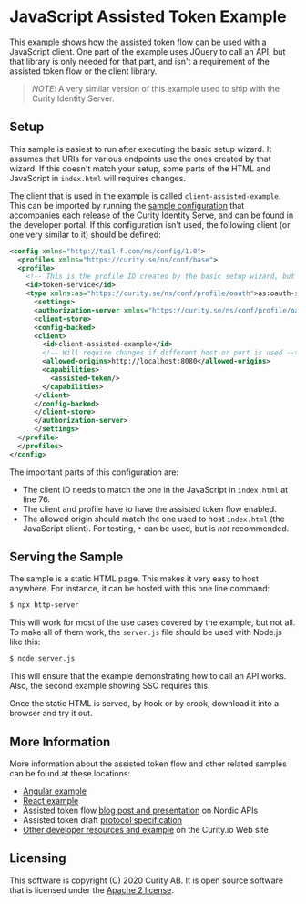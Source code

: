 # JavaScript Assisted Token Example

This example shows how the assisted token flow can be used with a JavaScript client. One part of the example uses JQuery to call an API, but that library is only needed for that part, and isn't a requirement of the assisted token flow or the client library.

> *NOTE*: A very similar version of this example used to ship with the Curity Identity Server.

## Setup

This sample is easiest to run after executing the basic setup wizard. It assumes that URIs for various endpoints use the ones created by that wizard. If this doesn't match your setup, some parts of the HTML and JavaScript in `index.html` will requires changes. 

The client that is used in the example is called `client-assisted-example`. This can be imported by running the [sample configuration](https://developer.curity.io/release/5.0.0/configuration-samples) that accompanies each release of the Curity Identity Serve, and can be found in the developer portal. If this configuration isn't used, the following client (or one very similar to it) should be defined:

```xml
<config xmlns="http://tail-f.com/ns/config/1.0">
  <profiles xmlns="https://curity.se/ns/conf/base">
  <profile>
  	<!-- This is the profile ID created by the basic setup wizard, but may require changes in your setup. -->
    <id>token-service</id>
    <type xmlns:as="https://curity.se/ns/conf/profile/oauth">as:oauth-service</type>
      <settings>
      <authorization-server xmlns="https://curity.se/ns/conf/profile/oauth">
      <client-store>
      <config-backed>
      <client>
        <id>client-assisted-example</id>
        <!-- Will require changes if different host or port is used -->
        <allowed-origins>http://localhost:8080</allowed-origins>
        <capabilities>
          <assisted-token/>
        </capabilities>
      </client>
      </config-backed>
      </client-store>
      </authorization-server>
      </settings>
  </profile>
  </profiles>
</config>
```

The important parts of this configuration are:

* The client ID needs to match the one in the JavaScript in `index.html` at line 76.
* The client and profile have to have the assisted token flow enabled.
* The allowed origin should match the one used to host `index.html` (the JavaScript client). For testing, `*` can be used, but is _not_ recommended.

## Serving the Sample

The sample is a static HTML page. This makes it very easy to host anywhere. For instance, it can be hosted with this one line command:

```bash
$ npx http-server
```

This will work for most of the use cases covered by the example, but not all. To make all of them work, the `server.js` file should be used with Node.js like this:

```bash
$ node server.js
```

This will ensure that the example demonstrating how to call an API works. Also, the second example showing SSO requires this.

Once the static HTML is served, by hook or by crook, download it into a browser and try it out. 

## More Information

More information about the assisted token flow and other related samples can be found at these locations:

* [Angular example](https://github.com/curityio/angular-assisted-token-website)
* [React example](https://github.com/curityio/react-assisted-token-website)
* Assisted token flow [blog post and presentation](https://nordicapis.com/assisted-token-flow-the-answer-to-oauth-integration-in-single-page-applications/) on Nordic APIs
* Assisted token draft [protocol specification](https://datatracker.ietf.org/doc/draft-ideskog-assisted-token/)
* [Other developer resources and example](https://developer.curity.io/) on the Curity.io Web site

## Licensing

This software is copyright (C) 2020 Curity AB. It is open source software that is licensed under the [Apache 2 license](LICENSE).
